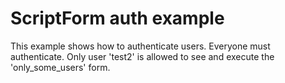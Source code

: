 ScriptForm auth example
=======================

This example shows how to authenticate users. Everyone must authenticate. Only
user 'test2' is allowed to see and execute the 'only_some_users' form.
